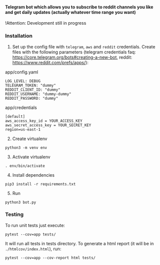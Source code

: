 #### Telegram bot which allows you to subscribe to reddit channels you like and get daily updates (actually whatever time range you want)

!Attention: Development still in progress

### Installation

1. Set up the config file with `telegram`, `aws` and `reddit` credentials. Create files with the following parameters (telegram credentials faq: https://core.telegram.org/bots#creating-a-new-bot, reddit: https://www.reddit.com/prefs/apps/):

app/config.yaml
```
LOG_LEVEL: DEBUG
TELEGRAM_TOKEN: "dummy"
REDDIT_CLIENT_ID: "dummy"
REDDIT_USERNAME: "dummy-dummy"
REDDIT_PASSWORD: "dummy"

```

app/credentials
```
[default]
aws_access_key_id = YOUR_ACCESS_KEY
aws_secret_access_key = YOUR_SECRET_KEY
region=us-east-1
```

2. Create virtualenv
```
python3 -m venv env
```

3. Activate virtualenv
```
. env/bin/activate
```

4. Install dependencies
```
pip3 install -r requirements.txt
```

5. Run
```
python3 bot.py
```

### Testing
To run unit tests just execute:
```
pytest --cov=app tests/
```
It will run all tests in tests directory. To generate a html report (it will be in `./htmlcov/index.html`), run:
```
pytest --cov=app --cov-report html tests/
```
